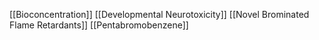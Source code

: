 [[Bioconcentration]]
[[Developmental Neurotoxicity]]
[[Novel Brominated Flame Retardants]]
[[Pentabromobenzene]]
